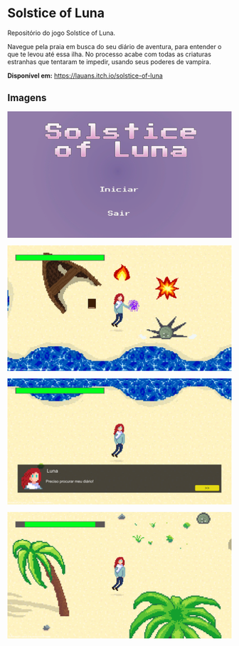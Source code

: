 # Solstice of Luna

Repositório do jogo Solstice of Luna.

Navegue pela praia em busca do seu diário de aventura, para entender o que te levou até essa ilha. No processo acabe com todas as criaturas estranhas que tentaram te impedir, usando seus poderes de vampira.

**Disponível em:** https://lauans.itch.io/solstice-of-luna

## Imagens

![solstice-of-luna-menu](./images/solstice-of-luna-00.png)

![solstice-of-luna-combat](./images/solstice-of-luna-01.png)

![solstice-of-luna-quest](./images/solstice-of-luna-02.png)

![solstice-of-luna-explore](./images/solstice-of-luna-03.png)
